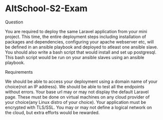 # AltSchool-S2-Exam
Question

You are required to deploy the same Laravel application from your mini project. This time, the entire deployment steps including installation of packages and dependencies, configuring your apache webserver etc, will be defined in an ansible playbook and deployed to atleast one ansible slave.
You should also write a bash script that would install and set up postgresql. This bash script would be run on your ansible slaves using an ansible playbook.


Requirements

We should be able to access your deployment using a domain name of your choice(not an IP address).
We should be able to test all the endpoints without errors.
Your base url may or may not display the default Laravel page.
These must be done on virtual machines on any cloud provider of your choice(any Linux distro of your choice).
Your application must be encrypted with TLS/SSL.
You may or may not define a logical network on the cloud, but extra efforts would be rewarded.
